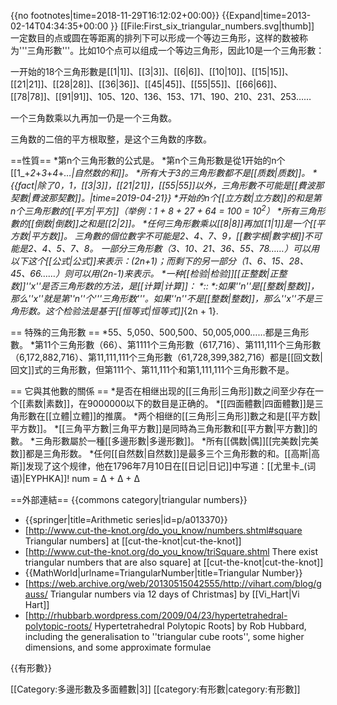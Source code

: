 {{no footnotes|time=2018-11-29T16:12:02+00:00}}
{{Expand|time=2013-02-14T04:34:35+00:00 }}
[[File:First_six_triangular_numbers.svg|thumb]]
一定数目的点或圆在等距离的排列下可以形成一个等边三角形，这样的数被称为'''三角形數'''。比如10个点可以组成一个等边三角形，因此10是一个三角形數：

一开始的18个三角形數是[[1|1]]、[[3|3]]、[[6|6]]、[[10|10]]、[[15|15]]、[[21|21]]、[[28|28]]、[[36|36]]、[[45|45]]、[[55|55]]、[[66|66]]、[[78|78]]、[[91|91]]、105、120、136、153、171、190、210、231、253……

一个三角数乘以九再加一仍是一个三角数。

三角数的二倍的平方根取整，是这个三角数的序数。

==性質==
*第n个三角形數的公式是<math>\frac {n (n+1)}{2}</math>。
*第n个三角形數是從1开始的n个[[1_+_2_+_3_+_4_+_…|自然数的和]]。
*所有大于3的三角形數都不是[[质数|质数]]。
*{{fact|除了0，1，[[3|3]]，[[21|21]]，[[55|55]]以外，三角形數不可能是[[費波那契數|費波那契數]]。|time=2019-04-21}}
*开始的n个[[立方数|立方数]]的和是第n个三角形數的[[平方|平方]]（举例：1 + 8 + 27 + 64 = 100 = 10<sup>2</sup>）
*所有三角形數的[[倒数|倒数]]之和是[[2|2]]。
*任何三角形數乘以[[8|8]]再加[[1|1]]是一个[[平方数|平方数]]。
*三角數的個位數字不可能是2、4、7、9，[[數字根|數字根]]不可能是2、4、5、7、8。
*一部分三角形數（3、10、21、36、55、78……）可以用以下这个[[公式|公式]]来表示：<math>n*(2n+1)</math>；而剩下的另一部分（1、6、15、28、45、66……）则可以用<math>n*(2n-1)</math>来表示。
*一种[[检验|检验]][[正整数|正整数]]''x''是否三角形数的方法，是[[计算|计算]]：
*::<math>n = \frac{\sqrt{8x+1}-1}{2}.</math>
*:如果''n''是[[整数|整数]]，那么''x''就是第''n''个'''三角形数'''。如果''n''不是[[整数|整数]]，那么''x''不是三角形数。这个检验法是基于[[恒等式|恒等式]]<math>8T_n + 1 = S_{2n + 1}.</math>

== 特殊的三角形數 ==
*55、5,050、500,500、50,005,000……都是三角形數。
*第11个三角形數（66）、第1111个三角形數（617,716）、第111,111个三角形數（6,172,882,716）、第11,111,111个三角形數（61,728,399,382,716）都是[[回文数|回文]]式的三角形數，但第111个、第11,111个和第1,111,111个三角形數不是。

== 它與其他數的關係 ==
*是否在相继出现的[[三角形|三角形]]数之间至少存在一个[[素数|素数]]，在9000000以下的数目是正确的。
*[[四面體數|四面體數]]是三角形數在[[立體|立體]]的推廣。
*两个相继的[[三角形|三角形]]數之和是[[平方数|平方数]]。
*[[三角平方數|三角平方數]]是同時為三角形數和[[平方數|平方數]]的數。
*三角形數屬於一種[[多邊形數|多邊形數]]。
*所有[[偶数|偶]][[完美数|完美数]]都是三角形数。
*任何[[自然数|自然数]]是最多三个三角形數的和。[[高斯|高斯]]发现了这个规律，他在1796年7月10日在[[日记|日记]]中写道：[[尤里卡_(词语)|EYPHKA]]! num = Δ + Δ + Δ

==外部連結==
{{commons category|triangular numbers}}
* {{springer|title=Arithmetic series|id=p/a013370}}
* [http://www.cut-the-knot.org/do_you_know/numbers.shtml#square Triangular numbers] at [[cut-the-knot|cut-the-knot]]
* [http://www.cut-the-knot.org/do_you_know/triSquare.shtml There exist triangular numbers that are also square] at [[cut-the-knot|cut-the-knot]]
* {{MathWorld|urlname=TriangularNumber|title=Triangular Number}}
* [https://web.archive.org/web/20130515042555/http://vihart.com/blog/gauss/ Triangular numbers via 12 days of Christmas] by [[Vi_Hart|Vi Hart]]
* [http://rhubbarb.wordpress.com/2009/04/23/hypertetrahedral-polytopic-roots/ Hypertetrahedral Polytopic Roots] by Rob Hubbard, including the generalisation to ''triangular cube roots'', some higher dimensions, and some approximate formulae

{{有形數}}

[[Category:多邊形數及多面體數|3]]
[[category:有形數|category:有形數]]